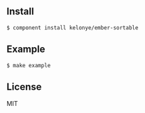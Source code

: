Install
---

    $ component install kelonye/ember-sortable


Example
---
    
    $ make example


License
---

MIT